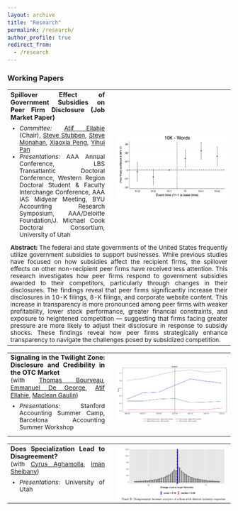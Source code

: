 ```yaml
---
layout: archive
title: "Research"
permalink: /research/
author_profile: true
redirect_from:
  - /research
---
```


<style>
  /* Core sizes */
  .paper-title { font-size: 0.9rem; font-weight: bold; }
  .paper-meta  { font-size: 0.85rem; }
  .paper-abstract { font-size: 0.85rem; text-align: justify; }

  /* Table & cell layout */
  table.paper { width: 100%; border-collapse: collapse; border-spacing: 0; margin: 0 0 1rem 0; }
  table.paper, table.paper tr, table.paper td, table.paper th { border: none !important; } /* kill theme borders */
  .paper-text { vertical-align: top; padding-right: 20px; width: 90%; text-align: justify; }
  .paper-fig  { vertical-align: middle; width: 10%; text-align: center; }
  .paper-ul   { margin-top: 0.5rem; margin-bottom: 0.5rem; padding-left: 1.25rem; }

  /* Optional: hide fig on narrow screens */
  @media (max-width: 640px) {
    .paper-text { width: 100%; padding-right: 0; }
    .paper-fig { display: none; }
  }

</style>

### Working Papers

<!-- Paper 1: with figure + abstract -->
<table class="paper">
  <!-- Row 1: Title + meta (left) and Figure (right) -->
  <tr>
    <td class="paper-text">
      <span class="paper-title">Spillover Effect of Government Subsidies on Peer Firm Disclosure (Job Market Paper)</span><br>
      <ul class="paper-meta paper-ul">
        <li><em>Committee:</em> <a href="https://atifellahie.com" target="_blank">Atif Ellahie</a> (Chair), <a href="https://profiles.faculty.utah.edu/u0889916" target="_blank">Steve Stubben</a>, <a href="https://eccles.utah.edu/team/steve-monahan/" target="_blank">Steve Monahan</a>, <a href="https://sites.google.com/view/xiaoxia-peng/home" target="_blank">Xiaoxia Peng</a>, <a href="https://sites.google.com/site/yihuipan/Home" target="_blank">Yihui Pan</a></li>
        <li><em>Presentations:</em> AAA Annual Conference, LBS Transatlantic Doctoral Conference, Western Region Doctoral Student & Faculty Interchange Conference, AAA IAS Midyear Meeting, BYU Accounting Research Symposium, AAA/Deloitte Foundation/J. Michael Cook Doctoral Consortium, University of Utah</li>
      </ul>
    </td>
    <td class="paper-fig">
      <img src="/images/DID_10K - Words.png" alt="Research image" style="display:block;margin:auto;max-width:250px;">
    </td>
  </tr>
  <!-- Row 2: Full-width abstract -->
  <tr>
    <td class="paper-abstract" colspan="2">
      <strong>Abstract:</strong> The federal and state governments of the United States frequently utilize government subsidies to support businesses. While previous studies have focused on how subsidies affect the recipient firms, the spillover effects on other non-recipient peer firms have received less attention. This research investigates how peer firms respond to government subsidies awarded to their competitors, particularly through changes in their disclosures. The findings reveal that peer firms significantly increase their disclosures in 10-K filings, 8-K filings, and corporate website content. This increase in transparency is more pronounced among peer firms with weaker profitability, lower stock performance, greater financial constraints, and exposure to heightened competition — suggesting that firms facing greater pressure are more likely to adjust their disclosure in response to subsidy shocks. These findings reveal how peer firms strategically enhance transparency to navigate the challenges posed by subsidized competition.
    </td>
  </tr>
</table>

<!-- Paper 2: same format (no abstract yet) -->
<table class="paper">
  <!-- Row 1: Title + meta (right cell kept empty for alignment) -->
  <tr>
    <td class="paper-text">
      <span class="paper-title">Signaling in the Twilight Zone: Disclosure and Credibility in the OTC Market</span><br>
      <span class="paper-meta">(with <a href="https://thomasbourveau.github.io/bio.html" target="_blank">Thomas Bourveau</a>, <a href="https://people.miami.edu/profile/2f772ad9b4baeea65b8e1e7103d438aa" target="_blank">Emmanuel De George</a>, <a href="https://atifellahie.com" target="_blank">Atif Ellahie</a>, <a href="https://mgaulin.com" target="_blank">Maclean Gaulin</a>)</span><br>
      <ul class="paper-meta paper-ul">
        <li><em>Presentations:</em> Stanford Accounting Summer Camp, Barcelona Accounting Summer Workshop</li>
      </ul>
    </td>
    <td class="paper-fig">
      <img src="/images/trading_change_202109.png" alt="Research image" style="display:block;margin:auto;max-width:250px;">
    </td>
  </tr>
  <!-- Row 2 reserved for future abstract -->
  <!-- <tr><td class="paper-abstract" colspan="2"><strong>Abstract:</strong> ...</td></tr> -->
</table>

<!-- Paper 3: same format (no abstract yet) -->
<table class="paper">
  <tr>
    <td class="paper-text">
      <span class="paper-title">Does Specialization Lead to Disagreement?</span><br>
      <span class="paper-meta">(with <a href="https://sites.google.com/site/cyrusaghamolla/home" target="_blank">Cyrus Aghamolla</a>, <a href="https://www.linkedin.com/in/iman-sheibany-63714874/" target="_blank">Iman Sheibany</a>)</span><br>
      <ul class="paper-meta paper-ul">
        <li><em>Presentations:</em> University of Utah</li>
      </ul>
    </td>
    <td class="paper-fig">
      <img src="/images/disagreement_analyst.png" alt="Research image" style="display:block;margin:auto;max-width:250px;">
    </td>
  </tr>
  <!-- <tr><td class="paper-abstract" colspan="2"><strong>Abstract:</strong> ...</td></tr> -->
</table>

